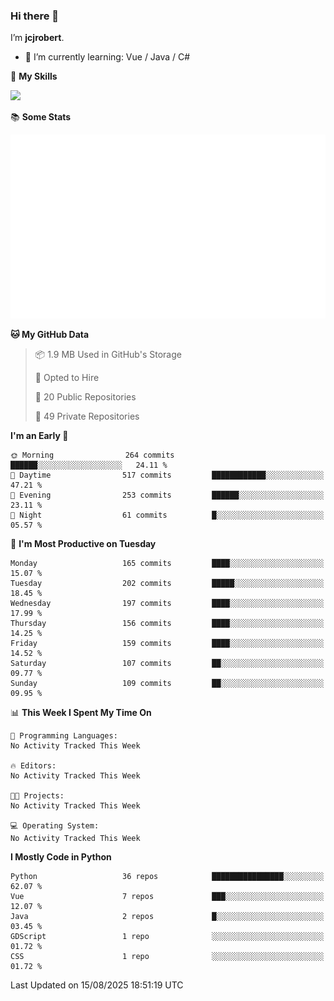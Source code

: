 ### Hi there 👋

I’m **jcjrobert**.

- 🌱 I’m currently learning: Vue / Java / C#

🌟 **My Skills**

![](https://img.shields.io/badge/-Python-3e74a2?style=flat-square&logo=Python&logoColor=fff)

📚 **Some Stats**

![](https://github.com/jcjrobert/github-stats/blob/master/generated/overview.svg)

<!--START_SECTION:waka-->
**🐱 My GitHub Data** 

> 📦 1.9 MB Used in GitHub's Storage 
 > 
> 💼 Opted to Hire
 > 
> 📜 20 Public Repositories 
 > 
> 🔑 49 Private Repositories 
 > 
**I'm an Early 🐤** 

```text
🌞 Morning                264 commits         ██████░░░░░░░░░░░░░░░░░░░   24.11 % 
🌆 Daytime                517 commits         ████████████░░░░░░░░░░░░░   47.21 % 
🌃 Evening                253 commits         ██████░░░░░░░░░░░░░░░░░░░   23.11 % 
🌙 Night                  61 commits          █░░░░░░░░░░░░░░░░░░░░░░░░   05.57 % 
```
📅 **I'm Most Productive on Tuesday** 

```text
Monday                   165 commits         ████░░░░░░░░░░░░░░░░░░░░░   15.07 % 
Tuesday                  202 commits         █████░░░░░░░░░░░░░░░░░░░░   18.45 % 
Wednesday                197 commits         ████░░░░░░░░░░░░░░░░░░░░░   17.99 % 
Thursday                 156 commits         ████░░░░░░░░░░░░░░░░░░░░░   14.25 % 
Friday                   159 commits         ████░░░░░░░░░░░░░░░░░░░░░   14.52 % 
Saturday                 107 commits         ██░░░░░░░░░░░░░░░░░░░░░░░   09.77 % 
Sunday                   109 commits         ██░░░░░░░░░░░░░░░░░░░░░░░   09.95 % 
```


📊 **This Week I Spent My Time On** 

```text
💬 Programming Languages: 
No Activity Tracked This Week

🔥 Editors: 
No Activity Tracked This Week

🐱‍💻 Projects: 
No Activity Tracked This Week

💻 Operating System: 
No Activity Tracked This Week
```

**I Mostly Code in Python** 

```text
Python                   36 repos            ████████████████░░░░░░░░░   62.07 % 
Vue                      7 repos             ███░░░░░░░░░░░░░░░░░░░░░░   12.07 % 
Java                     2 repos             █░░░░░░░░░░░░░░░░░░░░░░░░   03.45 % 
GDScript                 1 repo              ░░░░░░░░░░░░░░░░░░░░░░░░░   01.72 % 
CSS                      1 repo              ░░░░░░░░░░░░░░░░░░░░░░░░░   01.72 % 
```




 Last Updated on 15/08/2025 18:51:19 UTC
<!--END_SECTION:waka-->
